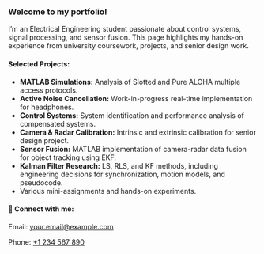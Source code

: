 <h3>Welcome to my portfolio!</h3>
<p>I’m an Electrical Engineering student passionate about control systems, signal processing, and sensor fusion. This page highlights my hands-on experience from university coursework, projects, and senior design work.</p>

<h4>Selected Projects:</h4>
<ul>
  <li><strong>MATLAB Simulations:</strong> Analysis of Slotted and Pure ALOHA multiple access protocols.</li>
  <li><strong>Active Noise Cancellation:</strong> Work-in-progress real-time implementation for headphones.</li>
  <li><strong>Control Systems:</strong> System identification and performance analysis of compensated systems.</li>
  <li><strong>Camera & Radar Calibration:</strong> Intrinsic and extrinsic calibration for senior design project.</li>
  <li><strong>Sensor Fusion:</strong> MATLAB implementation of camera-radar data fusion for object tracking using EKF.</li>
  <li><strong>Kalman Filter Research:</strong> LS, RLS, and KF methods, including engineering decisions for synchronization, motion models, and pseudocode.</li>
  <li>Various mini-assignments and hands-on experiments.</li>
</ul>

<h4>🤳 Connect with me:</h4>
<p>Email: <a href="mailto:your.email@example.com">your.email@example.com</a></p>
<p>Phone: <a href="tel:+1234567890">+1 234 567 890</a></p>
